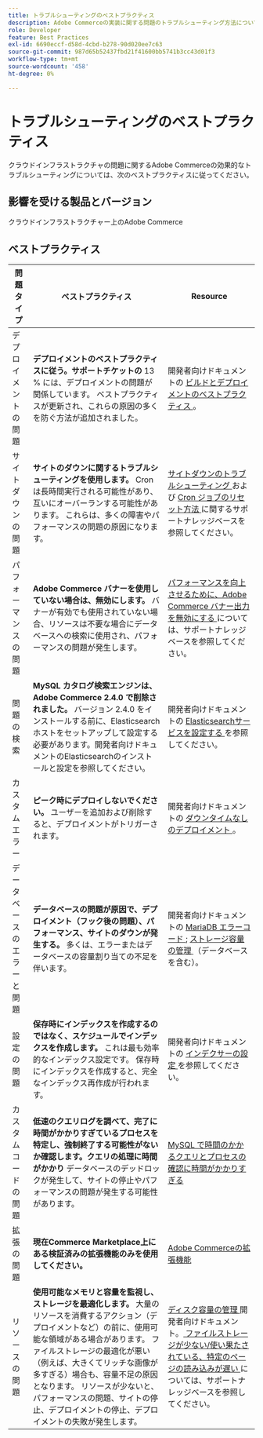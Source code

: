 ```yaml
---
title: トラブルシューティングのベストプラクティス
description: Adobe Commerceの実装に関する問題のトラブルシューティング方法について説明します。
role: Developer
feature: Best Practices
exl-id: 6690eccf-d58d-4cbd-b278-90d020ee7c63
source-git-commit: 987d65b52437fbd21f41600bb5741b3cc43d01f3
workflow-type: tm+mt
source-wordcount: '458'
ht-degree: 0%

---
```


# トラブルシューティングのベストプラクティス

クラウドインフラストラクチャの問題に関するAdobe Commerceの効果的なトラブルシューティングについては、次のベストプラクティスに従ってください。

## 影響を受ける製品とバージョン

クラウドインフラストラクチャー上のAdobe Commerce

## ベストプラクティス

| 問題タイプ | ベストプラクティス | Resource |
|----------------------------|----------------------------------------------------------------------------------------------------------------------------------------------------------------------------------------------------------------------------------------------------------------------------------------------------------------------------------------------------------------------------------------------------|-------------------------------------------------------------------------------------------------------------------------------------------------------------------------------------------------------------------------------------------------------------------------------------------------------------------------------------------------------------------------------------------------------|
| デプロイメントの問題 | **デプロイメントのベストプラクティスに従う。サポートチケットの** 13 % には、デプロイメントの問題が関係しています。 ベストプラクティスが更新され、これらの原因の多くを防ぐ方法が追加されました。 | 開発者向けドキュメントの [ ビルドとデプロイメントのベストプラクティス ](https://experienceleague.adobe.com/en/docs/commerce-cloud-service/user-guide/develop/deploy/best-practices#best-practices)。 |
| サイトダウンの問題 | **サイトのダウンに関するトラブルシューティングを使用します。** Cron は長時間実行される可能性があり、互いにオーバーランする可能性があります。 これらは、多くの障害やパフォーマンスの問題の原因になります。 | [ サイトダウンのトラブルシューティング ](https://experienceleague.adobe.com/docs/commerce-knowledge-base/kb/troubleshooting/site-down-or-unresponsive/magento-site-down-troubleshooter.html?lang=en) および [Cron ジョブのリセット方法 ](https://experienceleague.adobe.com/docs/commerce-knowledge-base/kb/troubleshooting/miscellaneous/cron-job-is-stuck-in-running-status.html?lang=en) に関するサポートナレッジベースを参照してください。 |
| パフォーマンスの問題 | **Adobe Commerce バナーを使用していない場合は、無効にします。** バナーが有効でも使用されていない場合、リソースは不要な場合にデータベースへの検索に使用され、パフォーマンスの問題が発生します。 | [ パフォーマンスを向上させるために、Adobe Commerce バナー出力を無効にする ](https://experienceleague.adobe.com/docs/commerce-knowledge-base/kb/troubleshooting/miscellaneous/disable-magento-banner-output-to-improve-site-performance.html) については、サポートナレッジベースを参照してください。 |
| 問題の検索 | **MySQL カタログ検索エンジンは、Adobe Commerce 2.4.0 で削除されました。** バージョン 2.4.0 をインストールする前に、Elasticsearchホストをセットアップして設定する必要があります。開発者向けドキュメントのElasticsearchのインストールと設定を参照してください。 | 開発者向けドキュメントの [Elasticsearchサービスを設定する ](https://experienceleague.adobe.com/en/docs/commerce-cloud-service/user-guide/configure/service/elasticsearch) を参照してください。 |
| カスタムエラー | **ピーク時にデプロイしないでください。** ユーザーを追加および削除すると、デプロイメントがトリガーされます。 | 開発者向けドキュメントの [ ダウンタイムなしのデプロイメント ](https://experienceleague.adobe.com/en/docs/commerce-cloud-service/user-guide/develop/deploy/reduce-downtime)。 |
| データベースのエラーと問題 | **データベースの問題が原因で、デプロイメント（フック後の問題）、パフォーマンス、サイトのダウンが発生する。** 多くは、エラーまたはデータベースの容量割り当ての不足を伴います。 | 開発者向けドキュメントの [MariaDB エラーコード ](https://mariadb.com/kb/en/library/mariadb-error-codes/#mariadb-specific-error-codes); [ ストレージ容量の管理 ](https://experienceleague.adobe.com/en/docs/commerce-cloud-service/user-guide/develop/storage/manage-disk-space) （データベースを含む）。 |
| 設定の問題 | **保存時にインデックスを作成するのではなく、スケジュールでインデックスを作成します。** これは最も効率的なインデックス設定です。 保存時にインデックスを作成すると、完全なインデックス再作成が行われます。 | 開発者向けドキュメントの [ インデクサーの設定 ](../../../configuration/cli/manage-indexers.md#configure-indexers) を参照してください。 |
| カスタムコードの問題 | **低速のクエリログを調べて、完了に時間がかかりすぎているプロセスを特定し、強制終了する可能性がないか確認します。クエリの処理に時間がかかり** データベースのデッドロックが発生して、サイトの停止やパフォーマンスの問題が発生する可能性があります。 | [MySQL で時間のかかるクエリとプロセスの確認に時間がかかりすぎる ](https://experienceleague.adobe.com/docs/commerce-knowledge-base/kb/troubleshooting/database/checking-slow-queries-and-processes-mysql.html) |
| 拡張の問題 | **現在Commerce Marketplace上にある検証済みの拡張機能のみを使用してください。** | [Adobe Commerceの拡張機能 ](https://marketplace.magento.com/extensions.html) |
| リソースの問題 | **使用可能なメモリと容量を監視し、ストレージを最適化します。** 大量のリソースを消費するアクション（デプロイメントなど）の前に、使用可能な領域がある場合があります。 ファイルストレージの最適化が悪い（例えば、大きくてリッチな画像が多すぎる）場合も、容量不足の原因となります。 リソースが少ないと、パフォーマンスの問題、サイトの停止、デプロイメントの停止、デプロイメントの失敗が発生します。 | [ ディスク容量の管理 ](https://experienceleague.adobe.com/en/docs/commerce-cloud-service/user-guide/develop/storage/manage-disk-space) 開発者向けドキュメント。[ ファイルストレージが少ない/使い果たされている、特定のページの読み込みが遅い ](https://experienceleague.adobe.com/docs/commerce-knowledge-base/kb/troubleshooting/miscellaneous/file-storage-low-specific-page-loads-are-slow.html?lang=en) については、サポートナレッジベースを参照してください。 |
